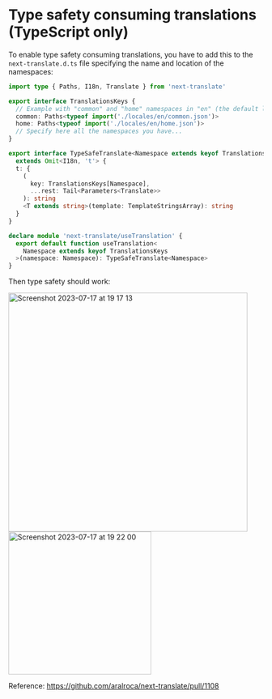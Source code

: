 # Type safety consuming translations (TypeScript only)

To enable type safety consuming translations, you have to add this to the `next-translate.d.ts` file specifying the name and location of the namespaces:

```ts
import type { Paths, I18n, Translate } from 'next-translate'

export interface TranslationsKeys {
  // Example with "common" and "home" namespaces in "en" (the default language):
  common: Paths<typeof import('./locales/en/common.json')>
  home: Paths<typeof import('./locales/en/home.json')>
  // Specify here all the namespaces you have...
}

export interface TypeSafeTranslate<Namespace extends keyof TranslationsKeys>
  extends Omit<I18n, 't'> {
  t: {
    (
      key: TranslationsKeys[Namespace],
      ...rest: Tail<Parameters<Translate>>
    ): string
    <T extends string>(template: TemplateStringsArray): string
  }
}

declare module 'next-translate/useTranslation' {
  export default function useTranslation<
    Namespace extends keyof TranslationsKeys
  >(namespace: Namespace): TypeSafeTranslate<Namespace>
}
```

Then type safety should work:

<img width="472" alt="Screenshot 2023-07-17 at 19 17 13" src="https://github.com/aralroca/next-translate/assets/13313058/e9e505a7-4cc5-41e3-b2e4-b7f27fb2d181">

<img width="282" alt="Screenshot 2023-07-17 at 19 22 00" src="https://github.com/aralroca/next-translate/assets/13313058/616987b4-e49b-4cf2-b511-cdfaba57e1d2">

Reference: https://github.com/aralroca/next-translate/pull/1108
